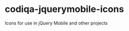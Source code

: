 codiqa-jquerymobile-icons
=========================

Icons for use in jQuery Mobile and other projects